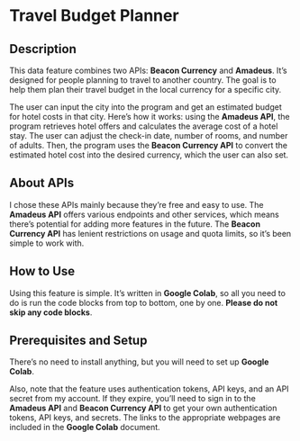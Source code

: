 # Travel Budget Planner

## Description
This data feature combines two APIs: **Beacon Currency** and **Amadeus**. It’s designed for people planning to travel to another country. The goal is to help them plan their travel budget in the local currency for a specific city.

The user can input the city into the program and get an estimated budget for hotel costs in that city. Here’s how it works: using the **Amadeus API**, the program retrieves hotel offers and calculates the average cost of a hotel stay. The user can adjust the check-in date, number of rooms, and number of adults. Then, the program uses the **Beacon Currency API** to convert the estimated hotel cost into the desired currency, which the user can also set.

## About APIs
I chose these APIs mainly because they’re free and easy to use. The **Amadeus API** offers various endpoints and other services, which means there’s potential for adding more features in the future. The **Beacon Currency API** has lenient restrictions on usage and quota limits, so it’s been simple to work with.

## How to Use
Using this feature is simple. It’s written in **Google Colab**, so all you need to do is run the code blocks from top to bottom, one by one. **Please do not skip any code blocks**.

## Prerequisites and Setup
There’s no need to install anything, but you will need to set up **Google Colab**. 

Also, note that the feature uses authentication tokens, API keys, and an API secret from my account. If they expire, you’ll need to sign in to the **Amadeus API** and **Beacon Currency API** to get your own authentication tokens, API keys, and secrets. The links to the appropriate webpages are included in the **Google Colab** document.

